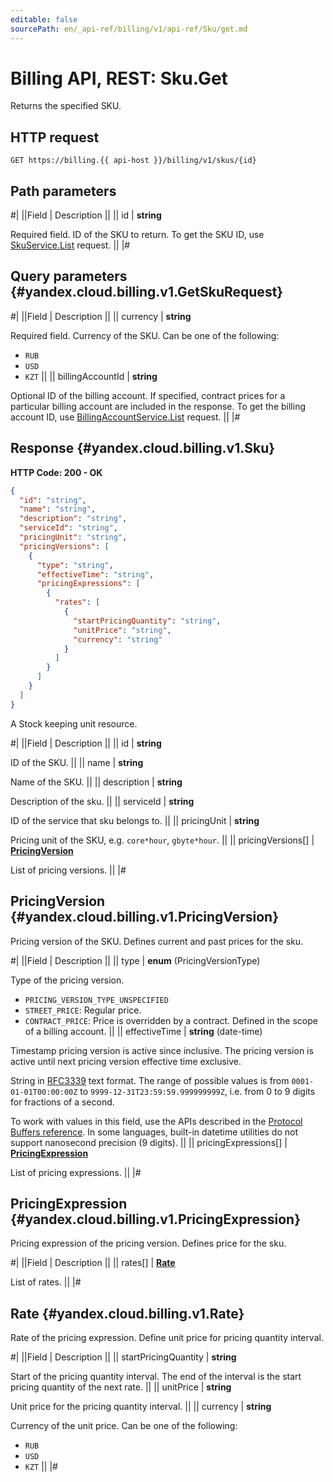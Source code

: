 ```yaml
---
editable: false
sourcePath: en/_api-ref/billing/v1/api-ref/Sku/get.md
---
```


# Billing API, REST: Sku.Get

Returns the specified SKU.

## HTTP request

```
GET https://billing.{{ api-host }}/billing/v1/skus/{id}
```

## Path parameters

#|
||Field | Description ||
|| id | **string**

Required field. ID of the SKU to return.
To get the SKU ID, use [SkuService.List](/docs/billing/api-ref/Sku/list#List) request. ||
|#

## Query parameters {#yandex.cloud.billing.v1.GetSkuRequest}

#|
||Field | Description ||
|| currency | **string**

Required field. Currency of the SKU.
Can be one of the following:
* `RUB`
* `USD`
* `KZT` ||
|| billingAccountId | **string**

Optional ID of the billing account.
If specified, contract prices for a particular billing account are included in the response.
To get the billing account ID, use [BillingAccountService.List](/docs/billing/api-ref/BillingAccount/list#List) request. ||
|#

## Response {#yandex.cloud.billing.v1.Sku}

**HTTP Code: 200 - OK**

```json
{
  "id": "string",
  "name": "string",
  "description": "string",
  "serviceId": "string",
  "pricingUnit": "string",
  "pricingVersions": [
    {
      "type": "string",
      "effectiveTime": "string",
      "pricingExpressions": [
        {
          "rates": [
            {
              "startPricingQuantity": "string",
              "unitPrice": "string",
              "currency": "string"
            }
          ]
        }
      ]
    }
  ]
}
```

A Stock keeping unit resource.

#|
||Field | Description ||
|| id | **string**

ID of the SKU. ||
|| name | **string**

Name of the SKU. ||
|| description | **string**

Description of the sku. ||
|| serviceId | **string**

ID of the service that sku belongs to. ||
|| pricingUnit | **string**

Pricing unit of the SKU, e.g. `core*hour`, `gbyte*hour`. ||
|| pricingVersions[] | **[PricingVersion](#yandex.cloud.billing.v1.PricingVersion)**

List of pricing versions. ||
|#

## PricingVersion {#yandex.cloud.billing.v1.PricingVersion}

Pricing version of the SKU.
Defines current and past prices for the sku.

#|
||Field | Description ||
|| type | **enum** (PricingVersionType)

Type of the pricing version.

- `PRICING_VERSION_TYPE_UNSPECIFIED`
- `STREET_PRICE`: Regular price.
- `CONTRACT_PRICE`: Price is overridden by a contract. Defined in the scope of a billing account. ||
|| effectiveTime | **string** (date-time)

Timestamp pricing version is active since inclusive.
The pricing version is active until next pricing version effective time exclusive.

String in [RFC3339](https://www.ietf.org/rfc/rfc3339.txt) text format. The range of possible values is from
`0001-01-01T00:00:00Z` to `9999-12-31T23:59:59.999999999Z`, i.e. from 0 to 9 digits for fractions of a second.

To work with values in this field, use the APIs described in the
[Protocol Buffers reference](https://developers.google.com/protocol-buffers/docs/reference/overview).
In some languages, built-in datetime utilities do not support nanosecond precision (9 digits). ||
|| pricingExpressions[] | **[PricingExpression](#yandex.cloud.billing.v1.PricingExpression)**

List of pricing expressions. ||
|#

## PricingExpression {#yandex.cloud.billing.v1.PricingExpression}

Pricing expression of the pricing version.
Defines price for the sku.

#|
||Field | Description ||
|| rates[] | **[Rate](#yandex.cloud.billing.v1.Rate)**

List of rates. ||
|#

## Rate {#yandex.cloud.billing.v1.Rate}

Rate of the pricing expression.
Define unit price for pricing quantity interval.

#|
||Field | Description ||
|| startPricingQuantity | **string**

Start of the pricing quantity interval. The end of the interval is the start pricing quantity of the next rate. ||
|| unitPrice | **string**

Unit price for the pricing quantity interval. ||
|| currency | **string**

Currency of the unit price.
Can be one of the following:
* `RUB`
* `USD`
* `KZT` ||
|#